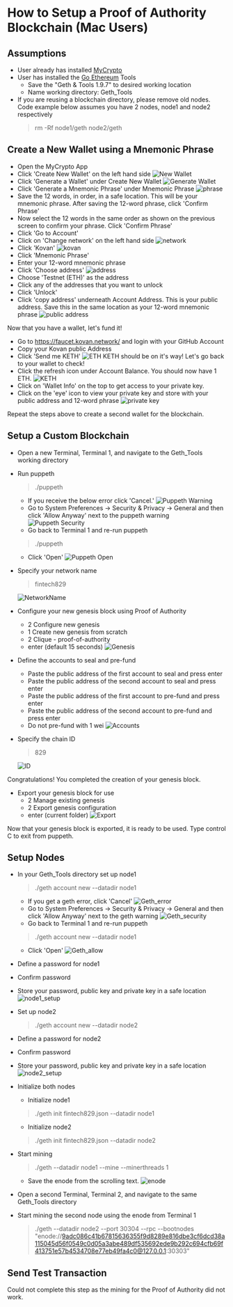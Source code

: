 # How to Setup a Proof of Authority Blockchain (Mac Users)

## Assumptions
- User already has installed [MyCrypto](https://www.mycrypto.com/)
- User has installed the [Go Ethereum](https://geth.ethereum.org/downloads/) Tools
    - Save the "Geth & Tools 1.9.7"  to desired working location
    - Name working directory: Geth_Tools
- If you are reusing a blockchain directory, please remove old nodes.  Code example below assumes you have 2 nodes, node1 and node2 respectively
    > rm -Rf node1/geth node2/geth

## Create a New Wallet using a Mnemonic Phrase
- Open the MyCrypto App
- Click 'Create New Wallet' on the left hand side
![New Wallet](Screenshots/14_createwallet.png)
- Click 'Generate a Wallet' under Create New Wallet
![Generate Wallet](Screenshots/15_GenerateWallet.png)
- Click 'Generate a Mnemonic Phrase' under Mnemonic Phrase
![phrase](Screenshots/16_mnemonic.png)
- Save the 12 words, in order, in a safe location.  This will be your mnemonic phrase.  After saving the 12-word phrase, click 'Confirm Phrase'
- Now select the 12 words in the same order as shown on the previous screen to confirm your phrase. Click 'Confirm Phrase'
- Click 'Go to Account'
- Click on 'Change network' on the left hand side
![network](Screenshots/17_changenetwork.png)
- Click 'Kovan'
![kovan](Screenshots/18_kovan.png)
- Click 'Mnemonic Phrase'
- Enter your 12-word mnemonic phrase
- Click 'Choose address'
![address](Screenshots/19_address.png)
- Choose 'Testnet (ETH)' as the address
- Click any of the addresses that you want to unlock
- Click 'Unlock'
- Click 'copy address' underneath Account Address.  This is your public address.  Save this in the same location as your 12-word mnemonic phrase
![public address](Screenshots/20_mnemonicpublic.png)

Now that you have a wallet, let's fund it!
- Go to https://faucet.kovan.network/ and login with your GitHub Account
- Copy your Kovan public Address
- Click 'Send me KETH'
![ETH](Screenshots/21_ETH.png)
KETH should be on it's way!  Let's go back to your wallet to check!
- Click the refresh icon under Account Balance.  You should now have 1 ETH.
![KETH](Screenshots/22_KETHfunded.png)
- Click on 'Wallet Info' on the top to get access to your private key.
- Click on the 'eye' icon to view your private key and store with your public address and 12-word phrase
![private key](Screenshots/23_private.png)

Repeat the steps above to create a second wallet for the blockchain.

## Setup a Custom Blockchain
- Open a new Terminal, Terminal 1, and navigate to the Geth_Tools working directory
- Run puppeth
    > ./puppeth

    - If you receive the below error click 'Cancel.'
    ![Puppeth Warning](Screenshots/1_puppeth.png)
    - Go to System Preferences -> Security & Privacy -> General and then click 'Allow Anyway' next to the puppeth warning
    ![Puppeth Security](Screenshots/2_puppeth.png)
    - Go back to Terminal 1 and re-run puppeth
    > ./puppeth
    - Click 'Open'
    ![Puppeth Open](Screenshots/3_puppeth.png)


- Specify your network name
    > fintech829

    ![NetworkName](Screenshots/4_NetworkName.png)

- Configure your new genesis block using Proof of Authority
    - 2 Configure new genesis
    - 1 Create new genesis from scratch
    - 2 Clique - proof-of-authority
    - enter (default 15 seconds)
    ![Genesis](Screenshots/5_Genesis.png)

- Define the accounts to seal and pre-fund
    - Paste the public address of the first account to seal and press enter
    - Paste the public address of the second account to seal and press enter
    - Paste the public address of the first account to pre-fund and press enter
    - Paste the public address of the second account to pre-fund and press enter
    - Do not pre-fund with 1 wei
    ![Accounts](Screenshots/6_accounts.png)

- Specify the chain ID
    > 829
    
    ![ID](Screenshots/7_ID.png)

Congratulations! You completed the creation of your genesis block.

- Export your genesis block for use
    - 2 Manage existing genesis
    - 2 Export genesis configuration
    - enter (current folder)
    ![Export](Screenshots/8_export.png)

Now that your genesis block is exported, it is ready to be used.  Type control C to exit from puppeth.

## Setup Nodes
- In your Geth_Tools directory set up node1
    > ./geth account new --datadir node1
    - If you get a geth error, click 'Cancel'
    ![Geth_error](Screenshots/9_geth.png)
    - Go to System Preferences -> Security & Privacy -> General and then click 'Allow Anyway' next to the geth warning
    ![Geth_security](Screenshots/10_geth.png)
    - Go back to Terminal 1 and re-run puppeth
    > ./geth account new --datadir node1
    - Click 'Open'
    ![Geth_allow](Screenshots/11_geth.png)
- Define a password for node1
- Confirm password
- Store your password, public key and private key in a safe location
![node1_setup](Screenshots/12_node1.png)

- Set up node2
    > ./geth account new --datadir node2
- Define a password for node2
- Confirm password
- Store your password, public key and private key in a safe location
![node2_setup](Screenshots/13_node2.png)

- Initialize both nodes
    - Initialize node1
    > ./geth init fintech829.json --datadir node1
    - Initialize node2
    > ./geth init fintech829.json --datadir node2

- Start mining
    > ./geth --datadir node1 --mine --minerthreads 1
    - Save the enode from the scrolling text.
    ![enode](Screenshots/24_enode.png)

- Open a second Terminal, Terminal 2, and navigate to the same Geth_Tools directory
- Start mining the second node using the enode from Terminal 1
    > ./geth --datadir node2 --port 30304 --rpc --bootnodes "enode://9adc086c41b67815636355f9d8289e816dbe3cf6dcd38a115045d56f0549c0d05a3abe489df535692ede9b292c694cfb69f413751e57b4534708e77eb49fa4c0@127.0.0.1:30303"

## Send Test Transaction
Could not complete this step as the mining for the Proof of Authority did not work.